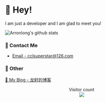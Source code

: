 # 👋 Hey!

I am just a developer and I am glad to meet you!

![Arronlong's github stats](https://github-readme-stats.vercel.app/api?username=Arronlong&&show_icons=true&&title_color=1abc9c&&icon_color=1abc9c)

<!--
### 📝 Worked language

- ✅ JavaScript / TypeScript / ...
- ✅ React Native / Flutter / UNI-App / Tora / ...
- ✅ Vue.js / React.js / ...
- ✅ Node.js / PHP / ...
-->
### 📮 Contact Me

- [Email - cclsuperstar@126.com](mailto:cclsuperstar@126.com)

<!--
！- [Twitter - @JaxsonWangChina](https://twitter.com/JaxsonWangChina) 
-->

### 🤪 Other

[📌 My Blog - 龙轩的博客](https://arronlong.com/)

<!--START_SECTION:waka-->
<!--END_SECTION:waka-->

<p align="center"> 
  Visitor count<br>
  <img src="https://profile-counter.glitch.me/Arronlong/count.svg" />
</p>
